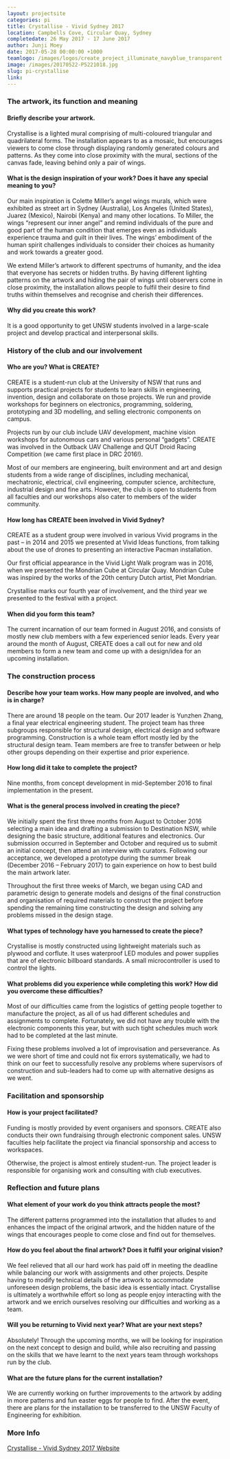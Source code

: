 ```yaml
---
layout: projectsite
categories: pi
title: Crystallise - Vivid Sydney 2017
location: Campbells Cove, Circular Quay, Sydney
completedate: 26 May 2017 - 17 June 2017
author: Junji Moey
date: 2017-05-28 00:00:00 +1000
teamlogo: /images/logos/create_project_illuminate_navyblue_transparent.png
image: /images/20170522-P5221018.jpg
slug: pi-crystallise
link:
---
```


<h3>The artwork, its function and meaning</h3>

<h4>Briefly describe your artwork.</h4>		
				
<p>Crystallise is a lighted mural comprising of multi-coloured triangular and quadrilateral forms. The installation appears to as a mosaic, but encourages viewers to come close through displaying randomly generated colours and patterns. As they come into close proximity with the mural, sections of the canvas fade, leaving behind only a pair of wings.</p>
				
<h4>What is the design inspiration of your work? Does it have any special meaning to you?</h4>

<p> Our main inspiration is Colette Miller’s angel wings murals, which were exhibited as street art in Sydney (Australia), Los Angeles (United States), Juarez (Mexico), Nairobi (Kenya) and many other locations. To Miller, the wings “represent our inner angel” and remind individuals of the pure and good part of the human condition that emerges even as individuals experience trauma and guilt in their lives. The wings’ embodiment of the human spirit challenges individuals to consider their choices as humanity and work towards a greater good. </p>
<p>We extend Miller’s artwork to different spectrums of humanity, and the idea that everyone has secrets or hidden truths. By having different lighting patterns on the artwork and hiding the pair of wings until observers come in close proximity, the installation allows people to fulfil their desire to find truths within themselves and recognise and cherish their differences. </p>

<h4>Why did you create this work?</h4>

<p>It is a good opportunity to get UNSW students involved in a large-scale project and develop practical and interpersonal skills.</p>

<h3>History of the club and our involvement</h3>
<h4>Who are you? What is CREATE?</h4>

<p>CREATE is a student-run club at the University of NSW that runs and supports practical projects for students to learn skills in engineering, invention, design and collaborate on those projects. We run and provide workshops for beginners on electronics, programming, soldering, prototyping and 3D modelling, and selling electronic components on campus.</p>
<p>Projects run by our club include UAV development, machine vision workshops for autonomous cars and various personal “gadgets”. CREATE was involved in the Outback UAV Challenge and QUT Droid Racing Competition (we came first place in DRC 2016!).</p>
<p>Most of our members are engineering, built environment and art and design students from a wide range of disciplines, including mechanical, mechatronic, electrical, civil engineering, computer science, architecture, industrial design and fine arts. However, the club is open to students from all faculties and our workshops also cater to members of the wider community.</p>

<h4>How long has CREATE been involved in Vivid Sydney?</h4>
<p>CREATE as a student group were involved in various Vivid programs in the past – in 2014 and 2015 we presented at Vivid Ideas functions, from talking about the use of drones to presenting an interactive Pacman installation.</p>
<p>Our first official appearance in the Vivid Light Walk program was in 2016, when we presented the Mondrian Cube at Circular Quay. Mondrian Cube was inspired by the works of the 20th century Dutch artist, Piet Mondrian.</p>
<p>Crystallise marks our fourth year of involvement, and the third year we presented to the festival with a project.</p>

<h4>When did you form this team?</h4>

<p>The current incarnation of our team formed in August 2016, and consists of mostly new club members with a few experienced senior leads. Every year around the month of August, CREATE does a call out for new and old members to form a new team and come up with a design/idea for an upcoming installation.</p>

<h3>The construction process</h3>

 <h4>Describe how your team works. How many people are involved, and who is in charge?</h4>

<p>There are around 18 people on the team. Our 2017 leader is Yunzhen Zhang, a final year electrical engineering student. The project team has three subgroups responsible for structural design, electrical design and software programming. Construction is a whole team effort mostly led by the structural design team. Team members are free to transfer between or help other groups depending on their expertise and prior experience.</p>

 <h4>How long did it take to complete the project?</h4>

<p>Nine months, from concept development in mid-September 2016 to final implementation in the present.</p>

<h4>What is the general process involved in creating the piece?</h4>

<p>We initially spent the first three months from August to October 2016 selecting a main idea and drafting a submission to Destination NSW, while designing the basic structure, additional features and electronics. Our submission occurred in September and October and required us to submit an initial concept, then attend an interview with curators. Following our acceptance, we developed a prototype during the summer break (December 2016 – February 2017) to gain experience on how to best build the main artwork later.</p>

<p>Throughout the first three weeks of March, we began using CAD and parametric design to generate models and designs of the final construction and organisation of required materials to construct the project before spending the remaining time constructing the design and solving any problems missed in the design stage.</p>

<h4>What types of technology have you harnessed to create the piece?</h4>

<p>Crystallise is mostly constructed using lightweight materials such as plywood and corflute. It uses waterproof LED modules and power supplies that are of electronic billboard standards. A small microcontroller is used to control the lights.</p>

<h4>What problems did you experience while completing this work? How did you overcome these difficulties?</h4>

<p>Most of our difficulties came from the logistics of getting people together to manufacture the project, as all of us had different schedules and assignments to complete. Fortunately, we did not have any trouble with the electronic components this year, but with such tight schedules much work had to be completed at the last minute.</p>

<p>Fixing these problems involved a lot of improvisation and perseverance. As we were short of time and could not fix errors systematically, we had to think on our feet to successfully resolve any problems where supervisors of construction and sub-leaders had to come up with alternative designs as we went.</p>

<h3>Facilitation and sponsorship</h3>

 <h4>How is your project facilitated?</h4>

  <p>Funding is mostly provided by event organisers and sponsors. CREATE also conducts their own fundraising through electronic component sales. UNSW faculties help facilitate the project via financial sponsorship and access to workspaces.</p>

<p>Otherwise, the project is almost entirely student-run. The project leader is responsible for organising work and consulting with club executives.  </p>

<h3>Reflection and future plans</h3>

<h4>What element of your work do you think attracts people the most?</h4>

<p>The different patterns programmed into the installation that alludes to and enhances the impact of the original artwork, and the hidden nature of the wings that encourages people to come close and find out for themselves.</p>

<h4>How do you feel about the final artwork? Does it fulfil your original vision?</h4>

<p>We feel relieved that all our hard work has paid off in meeting the deadline while balancing our work with assignments and other projects. Despite having to modify technical details of the artwork to accommodate unforeseen design problems, the basic idea is essentially intact. Crystallise is ultimately a worthwhile effort so long as people enjoy interacting with the artwork and we enrich ourselves resolving our difficulties and working as a team.</p>

<h4>Will you be returning to Vivid next year? What are your next steps?</h4>

 <p>Absolutely! Through the upcoming months, we will be looking for inspiration on the next concept to design and build, while also recruiting and passing on the skills that we have learnt to the next years team through workshops run by the club.</p>

<h4>What are the future plans for the current installation?</h4>

 <p>We are currently working on further improvements to the artwork by adding in more patterns and fun easter eggs for people to find. After the event, there are plans for the installation to be transferred to the UNSW Faculty of Engineering for exhibition.</p>

	
<h3>More Info</h3>
	
<p><a href="https://www.vividsydney.com/event/light/crystallise" target="_blank">Crystallise - Vivid Sydney 2017 Website</a></p>

